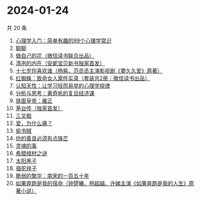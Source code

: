 # 2024-01-24

共 20 条

<!-- BEGIN WEREAD -->
<!-- 最后更新时间 2024-01-24 02:08:13 +0800 -->
1. [心理学入门：简单有趣的99个心理学常识](https://weread.qq.com/web/bookDetail/00b325b07159faf200b5d05)
1. [聊聊](https://weread.qq.com/web/bookDetail/4d2322a0813ab8607g012cc1)
1. [做自己的花（微信读书联合出品）](https://weread.qq.com/web/bookDetail/6d532fa0813ab8562g019bca)
1. [清冽的内在（安妮宝贝新书独家首发）](https://weread.qq.com/web/bookDetail/96c321f0813ab8793g017be2)
1. [十七岁你喜欢谁（杨紫、范丞丞主演影视剧《要久久爱》原著）](https://weread.qq.com/web/bookDetail/d0132810813ab6842g019b74)
1. [红蜘蛛：致命女人案件实录（套装共2册｜微信读书出品）](https://weread.qq.com/web/bookDetail/ce4323c0813ab876ag014930)
1. [认知天性：让学习轻而易举的心理学规律](https://weread.qq.com/web/bookDetail/8a23249071691b8b8a28da3)
1. [分析与思考：黄奇帆的复旦经济课](https://weread.qq.com/web/bookDetail/6d432b40720edac86d477b1)
1. [铁面皇帝：雍正](https://weread.qq.com/web/bookDetail/8e232990813ab814bg019349)
1. [茅台传（独家首发）](https://weread.qq.com/web/bookDetail/48e329e0813ab875ag0188c9)
1. [三叉戟](https://weread.qq.com/web/bookDetail/4f7320705dddf94f7bd78b0)
1. [爱，为什么痛？](https://weread.qq.com/web/bookDetail/ea932b90813ab84fbg011d0d)
1. [偷书贼](https://weread.qq.com/web/bookDetail/45732970813ab6ff5g017766)
1. [你的善良必须有点锋芒](https://weread.qq.com/web/bookDetail/c33326605d17a3c33dbe697)
1. [灵魂的事](https://weread.qq.com/web/bookDetail/f39327e0813ab8671g010560)
1. [希腊棺材之谜](https://weread.qq.com/web/bookDetail/2a632390813ab8730g01886c)
1. [太阳黑子](https://weread.qq.com/web/bookDetail/f2532560554075f25770994)
1. [骆驼祥子](https://weread.qq.com/web/bookDetail/fd1328207268785dfd1479d)
1. [脆弱的繁华：南宋的一百五十年](https://weread.qq.com/web/bookDetail/1c532e90813ab7755g01453b)
1. [如果奔跑是我的宿命（钟楚曦、杨超越、许娣主演《如果奔跑是我的人生》原著小说）](https://weread.qq.com/web/bookDetail/06a32ed07219ac5f06a382b)
<!-- END WEREAD -->